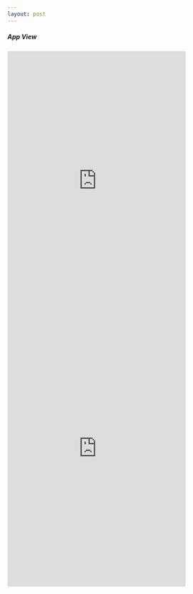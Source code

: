 ```yaml
---
layout: post
---
```


##### App View

<iframe width="400" height="600" src="https://is4-ssl.mzstatic.com/image/thumb/Purple128/v4/81/80/e0/8180e0f3-4e15-a4a4-2570-8706d5629f67/mzl.emlwleap.png/900x0w.jpg" frameborder="0"></iframe>
<iframe width="400" height="600" src="https://is2-ssl.mzstatic.com/image/thumb/Purple128/v4/0f/9b/c0/0f9bc070-d5cf-cf4b-b1d0-2aef08b371d1/mzl.yjwdvujf.png/690x0w.jpg" frameborder="0"></iframe>